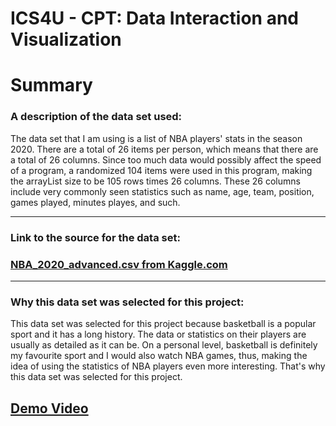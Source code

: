 
# ICS4U - CPT: Data Interaction and Visualization

# Summary
### A description of the data set used:

The data set that I am using is a list of NBA players' stats in the season 2020. There are a total of 26 items per person, which means that there are a total of 26 columns. Since too much data would possibly affect the speed of a program, a randomized 104 items were used in this program, making the arrayList size to be 105 rows times 26 columns. These 26 columns include very commonly seen statistics such as name, age, team, position, games played, minutes playes, and such. 

--- 
### Link to the source for the data set:
### [NBA_2020_advanced.csv from Kaggle.com](https://www.kaggle.com/nicklauskim/nba-per-game-stats-201920)

----
### Why this data set was selected for this project:

This data set was selected for this project because basketball is a popular sport and it has a long history. The data or statistics on their players are usually as detailed as it can be. On a personal level, basketball is definitely my favourite sport and I would also watch NBA games, thus, making the idea of using the statistics of NBA players even more interesting. That's why this data set was selected for this project. 

## [Demo Video](https://drive.google.com/open?id=1BGyVq-hZk-e99pltcFZJpt5JjEXde1Nk&authuser=0)
